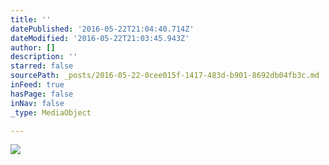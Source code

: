 ```yaml
---
title: ''
datePublished: '2016-05-22T21:04:40.714Z'
dateModified: '2016-05-22T21:03:45.943Z'
author: []
description: ''
starred: false
sourcePath: _posts/2016-05-22-0cee015f-1417-483d-b901-8692db04fb3c.md
inFeed: true
hasPage: false
inNav: false
_type: MediaObject

---
```

![](https://the-grid-user-content.s3-us-west-2.amazonaws.com/9e0bef29-37f2-419b-9297-b03bf7eb7a3a.jpg)